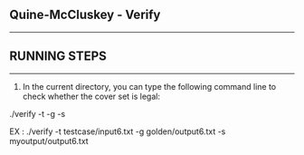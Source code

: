 
## Quine-McCluskey - Verify
---

## RUNNING STEPS 
---
1. In the current directory, you can type the following command line to check whether the cover set is legal:

./verify -t <testcasefile path> -g <goldenfile path> -s <youroutputfile path>

EX : ./verify -t testcase/input6.txt -g golden/output6.txt -s myoutput/output6.txt

